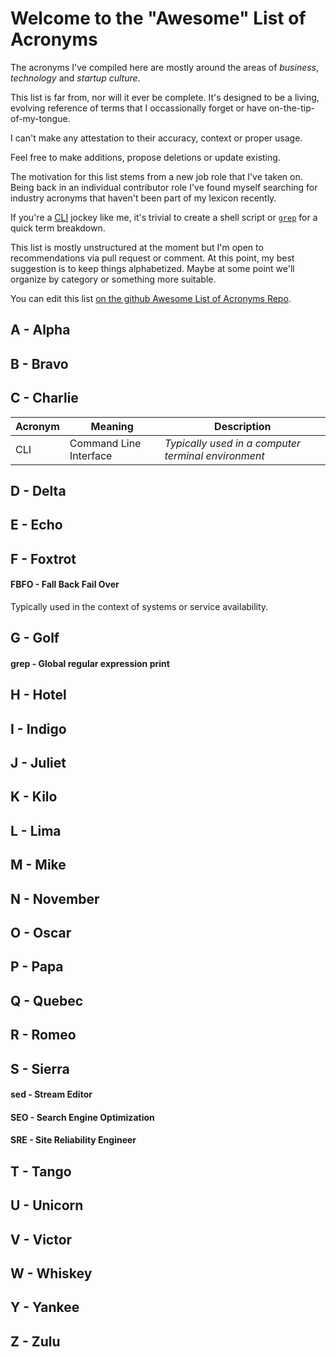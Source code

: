 # Welcome to the "Awesome" List of Acronyms

The acronyms I've compiled here are mostly around the areas of *business*, *technology* and *startup culture*.

This list is far from, nor will it ever be complete.  It's designed to be a living, evolving reference of terms that I occassionally forget or have on-the-tip-of-my-tongue.

I can't make any attestation to their accuracy, context or proper usage.

Feel free to make additions, propose deletions or update existing.

The motivation for this list stems from a new job role that I've taken on.  Being back in an individual contributor role I've found myself searching for industry acronyms that haven't been part of my lexicon recently.

If you're a [CLI](#cli---command-line-interface) jockey like me, it's trivial to create a shell script or [`grep`](#G-Golf) for a quick term breakdown.

This list is mostly unstructured at the moment but I'm open to recommendations via pull request or comment.  At this point, my best suggestion is to keep things alphabetized.  Maybe at some point we'll organize by category or something more suitable.

You can edit this list [on the github Awesome List of Acronyms Repo](https://github.com/chrisbergeron/awesome-list-of-acronyms/blob/main/README.md).

## A - Alpha
## B - Bravo
## C - Charlie
| Acronym | Meaning | Description |
|-----|------------------------|-----------------------------------------------------|
| CLI | Command Line Interface | *Typically used in a computer terminal environment* |
## D - Delta
## E - Echo
## F - Foxtrot
#### FBFO - Fall Back Fail Over
Typically used in the context of systems or service availability.
## G - Golf
#### grep - Global regular expression print
## H - Hotel
## I - Indigo
## J - Juliet
## K - Kilo
## L - Lima
## M - Mike
## N - November
## O - Oscar
## P - Papa
## Q - Quebec
## R - Romeo
## S - Sierra
#### sed - Stream Editor
#### SEO - Search Engine Optimization
#### SRE - Site Reliability Engineer
## T - Tango
## U - Unicorn
## V - Victor
## W - Whiskey
## Y - Yankee
## Z - Zulu